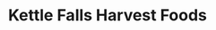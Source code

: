 ---
title: "Kettle Falls Harvest Foods"
url: /kettle-falls/kettle-falls-harvest-foods/
shop: Supermarkt
---